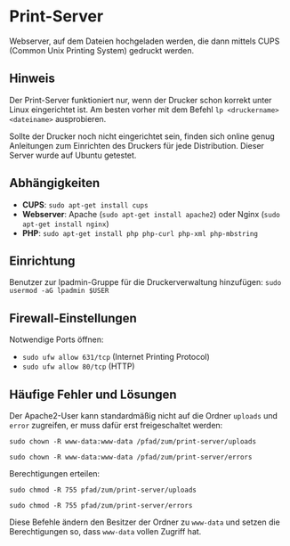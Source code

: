 # Print-Server
Webserver, auf dem Dateien hochgeladen werden, die dann mittels CUPS (Common Unix Printing System) gedruckt werden.

## Hinweis
Der Print-Server funktioniert nur, wenn der Drucker schon korrekt unter Linux eingerichtet ist. Am besten vorher mit dem Befehl `lp <druckername> <dateiname>` ausprobieren. 

Sollte der Drucker noch nicht eingerichtet sein, finden sich online genug Anleitungen zum Einrichten des Druckers für jede Distribution. Dieser Server wurde auf Ubuntu getestet.

## Abhängigkeiten
- **CUPS**: `sudo apt-get install cups`
- **Webserver**: Apache (`sudo apt-get install apache2`) oder Nginx (`sudo apt-get install nginx`)
- **PHP**: `sudo apt-get install php php-curl php-xml php-mbstring`

## Einrichtung
Benutzer zur lpadmin-Gruppe für die Druckerverwaltung hinzufügen: `sudo usermod -aG lpadmin $USER`

## Firewall-Einstellungen
Notwendige Ports öffnen:
- `sudo ufw allow 631/tcp` (Internet Printing Protocol)
- `sudo ufw allow 80/tcp` (HTTP)

## Häufige Fehler und Lösungen
Der Apache2-User kann standardmäßig nicht auf die Ordner `uploads` und `error` zugreifen, er muss dafür erst freigeschaltet werden:

`sudo chown -R www-data:www-data /pfad/zum/print-server/uploads`

`sudo chown -R www-data:www-data /pfad/zum/print-server/errors`

Berechtigungen erteilen:

`sudo chmod -R 755 pfad/zum/print-server/uploads`

`sudo chmod -R 755 pfad/zum/print-server/errors`

Diese Befehle ändern den Besitzer der Ordner zu `www-data` und setzen die Berechtigungen so, dass `www-data` vollen Zugriff hat.

